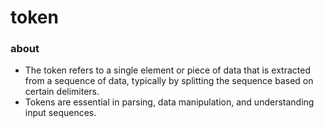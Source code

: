 # token

### about

- The token refers to a single element or piece of data that is extracted from a sequence of data, typically by splitting the sequence based on certain delimiters.
- Tokens are essential in parsing, data manipulation, and understanding input sequences.